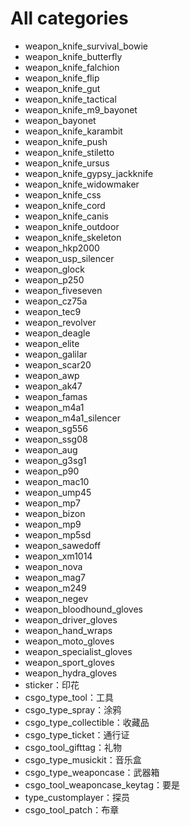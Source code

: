 # All categories
- weapon_knife_survival_bowie
- weapon_knife_butterfly
- weapon_knife_falchion
- weapon_knife_flip
- weapon_knife_gut
- weapon_knife_tactical
- weapon_knife_m9_bayonet
- weapon_bayonet
- weapon_knife_karambit
- weapon_knife_push
- weapon_knife_stiletto
- weapon_knife_ursus
- weapon_knife_gypsy_jackknife
- weapon_knife_widowmaker
- weapon_knife_css
- weapon_knife_cord
- weapon_knife_canis
- weapon_knife_outdoor
- weapon_knife_skeleton
- weapon_hkp2000
- weapon_usp_silencer
- weapon_glock
- weapon_p250
- weapon_fiveseven
- weapon_cz75a
- weapon_tec9
- weapon_revolver
- weapon_deagle
- weapon_elite
- weapon_galilar
- weapon_scar20
- weapon_awp
- weapon_ak47
- weapon_famas
- weapon_m4a1
- weapon_m4a1_silencer
- weapon_sg556
- weapon_ssg08
- weapon_aug
- weapon_g3sg1
- weapon_p90
- weapon_mac10
- weapon_ump45
- weapon_mp7
- weapon_bizon
- weapon_mp9
- weapon_mp5sd
- weapon_sawedoff
- weapon_xm1014
- weapon_nova
- weapon_mag7
- weapon_m249
- weapon_negev
- weapon_bloodhound_gloves
- weapon_driver_gloves
- weapon_hand_wraps
- weapon_moto_gloves
- weapon_specialist_gloves
- weapon_sport_gloves
- weapon_hydra_gloves
- sticker：印花
- csgo_type_tool：工具
- csgo_type_spray：涂鸦
- csgo_type_collectible：收藏品
- csgo_type_ticket：通行证
- csgo_tool_gifttag：礼物
- csgo_type_musickit：音乐盒
- csgo_type_weaponcase：武器箱
- csgo_tool_weaponcase_keytag：要是
- type_customplayer：探员
- csgo_tool_patch：布章
